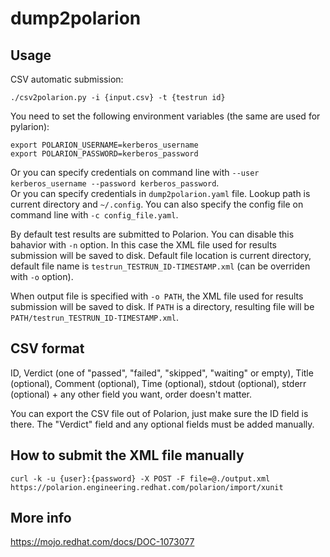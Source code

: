 dump2polarion
=

Usage
-
CSV automatic submission:
```
./csv2polarion.py -i {input.csv} -t {testrun id}
```

You need to set the following environment variables (the same are used for pylarion):
```
export POLARION_USERNAME=kerberos_username
export POLARION_PASSWORD=kerberos_password
```
Or you can specify credentials on command line with ``--user kerberos_username --password kerberos_password``.  
Or you can specify credentials in ``dump2polarion.yaml`` file. Lookup path is current directory and ``~/.config``. You can also specify the config file on command line with ``-c config_file.yaml``.

By default test results are submitted to Polarion. You can disable this bahavior with ``-n`` option. In this case the XML file used for results submission will be saved to disk. Default file location is current directory, default file name is `testrun_TESTRUN_ID-TIMESTAMP.xml` (can be overriden with ``-o`` option).

When output file is specified with ``-o PATH``, the XML file used for results submission will be saved to disk. If `PATH` is a directory, resulting file will be `PATH/testrun_TESTRUN_ID-TIMESTAMP.xml`.

CSV format
-
ID, Verdict (one of "passed", "failed", "skipped", "waiting" or empty), Title (optional), Comment (optional), Time (optional), stdout (optional), stderr (optional) + any other field you want, order doesn't matter.

You can export the CSV file out of Polarion, just make sure the ID field is there. The "Verdict" field and any optional fields must be added manually.

How to submit the XML file manually
-
```
curl -k -u {user}:{password} -X POST -F file=@./output.xml https://polarion.engineering.redhat.com/polarion/import/xunit
```

More info
-
<https://mojo.redhat.com/docs/DOC-1073077>
